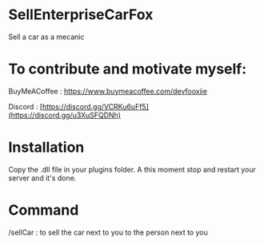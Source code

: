 # SellEnterpriseCarFox
Sell a car as a mecanic

# To contribute and motivate myself:
BuyMeACoffee : https://www.buymeacoffee.com/devfooxiie

Discord : [https://discord.gg/VCRKu6uFf5](https://discord.gg/u3XuSFQDNh)

# Installation
 Copy the .dll file in your plugins folder. A this moment stop and restart your server and it's done.

# Command

/sellCar : to sell the car next to you to the person next to you
